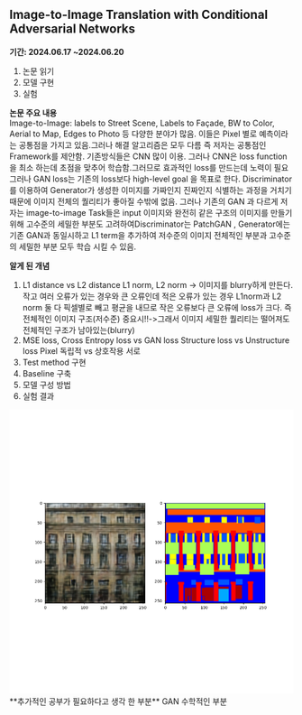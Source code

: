 


## Image-to-Image Translation with Conditional Adversarial Networks
**기간: 2024.06.17 ~2024.06.20**

1.	논문 읽기
2.	모델 구현
3.	실험
   
**논문 주요 내용**  
Image-to-Image: labels to Street Scene, Labels to Façade, BW to Color, Aerial to Map, Edges to Photo 등 다양한 분야가 많음. 이들은 Pixel 별로 예측이라는 공통점을 가지고 있음.그러나 해결 알고리즘은 모두 다름 즉 저자는 공통점인 Framework를 제안함. 기존방식들은 CNN 많이 이용. 그러나 CNN은 loss function을 최소 하는데 초점을 맞추어 학습함.그러므로 효과적인 loss를 만드는데 노력이 필요 그러나 GAN loss는 기존의 loss보다 high-level goal 을 목표로 한다. Discriminator를 이용하여 Generator가 생성한 이미지를 가짜인지 진짜인지 식별하는 과정을 거치기 때문에 이미지 전체의 퀄리티가 좋아질 수밖에 없음. 그러나 기존의 GAN 과 다르게 저자는 image-to-image Task들은 input 이미지와 완전히 같은 구조의 이미지를 만들기 위해 고수준의 세밀한 부분도 고려하여Discriminator는 PatchGAN , Generator에는 기존 GAN과 동일시하고  L1 term을 추가하여 저수준의 이미지 전체적인 부분과 고수준의 세밀한 부분 모두 학습 시킬 수 있음.

**알게 된 개념**  
1.	L1 distance vs L2 distance
L1 norm, L2 norm -> 이미지를 blurry하게 만든다.
작고 여러 오류가 있는 경우와 큰 오류인데 적은 오류가 있는 경우
L1norm과 L2 norm 둘 다 픽셀별로 빼고 평균을 내므로 작은 오류보다 큰 오류에 loss가 크다. 즉 전체적인 이미지 구조(저수준) 중요시!!->그래서 이미지 세밀한 퀄리티는 떨어져도 전체적인 구조가 남아있는(blurry)
2.	MSE loss, Cross Entropy loss vs GAN loss
Structure loss vs Unstructure loss
Pixel 독립적 vs 상호작용 서로
3.	Test method 구현
4.	Baseline 구축
5.	모델 구성 방법
6.	실험 결과
<img src='1.png'>
**추가적인 공부가 필요하다고 생각 한 부분**            
 GAN 수학적인 부분

